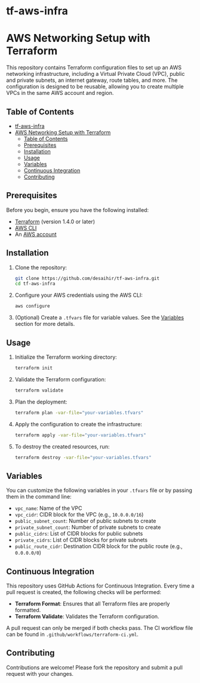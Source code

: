 # tf-aws-infra

# AWS Networking Setup with Terraform

This repository contains Terraform configuration files to set up an AWS networking infrastructure, including a Virtual Private Cloud (VPC), public and private subnets, an internet gateway, route tables, and more. The configuration is designed to be reusable, allowing you to create multiple VPCs in the same AWS account and region.

## Table of Contents

- [tf-aws-infra](#tf-aws-infra)
- [AWS Networking Setup with Terraform](#aws-networking-setup-with-terraform)
  - [Table of Contents](#table-of-contents)
  - [Prerequisites](#prerequisites)
  - [Installation](#installation)
  - [Usage](#usage)
  - [Variables](#variables)
  - [Continuous Integration](#continuous-integration)
  - [Contributing](#contributing)

## Prerequisites

Before you begin, ensure you have the following installed:

- [Terraform](https://www.terraform.io/downloads.html) (version 1.4.0 or later)
- [AWS CLI](https://aws.amazon.com/cli/)
- An [AWS account](https://aws.amazon.com/)

## Installation

1. Clone the repository:
   ```bash
   git clone https://github.com/desaihir/tf-aws-infra.git
   cd tf-aws-infra
   ```

2. Configure your AWS credentials using the AWS CLI:
   ```bash
   aws configure
   ```

3. (Optional) Create a `.tfvars` file for variable values. See the [Variables](#variables) section for more details.

## Usage

1. Initialize the Terraform working directory:
   ```bash
   terraform init
   ```

2. Validate the Terraform configuration:
   ```bash
   terraform validate
   ```

3. Plan the deployment:
   ```bash
   terraform plan -var-file="your-variables.tfvars"
   ```

4. Apply the configuration to create the infrastructure:
   ```bash
   terraform apply -var-file="your-variables.tfvars"
   ```

5. To destroy the created resources, run:
   ```bash
   terraform destroy -var-file="your-variables.tfvars"
   ```

## Variables

You can customize the following variables in your `.tfvars` file or by passing them in the command line:

- `vpc_name`: Name of the VPC
- `vpc_cidr`: CIDR block for the VPC (e.g., `10.0.0.0/16`)
- `public_subnet_count`: Number of public subnets to create
- `private_subnet_count`: Number of private subnets to create
- `public_cidrs`: List of CIDR blocks for public subnets
- `private_cidrs`: List of CIDR blocks for private subnets
- `public_route_cidr`: Destination CIDR block for the public route (e.g., `0.0.0.0/0`)

## Continuous Integration

This repository uses GitHub Actions for Continuous Integration. Every time a pull request is created, the following checks will be performed:

- **Terraform Format**: Ensures that all Terraform files are properly formatted.
- **Terraform Validate**: Validates the Terraform configuration.

A pull request can only be merged if both checks pass. The CI workflow file can be found in `.github/workflows/terraform-ci.yml`.

## Contributing

Contributions are welcome! Please fork the repository and submit a pull request with your changes. 
